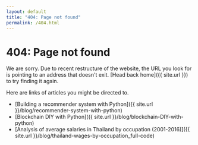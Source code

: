 ```yaml
---
layout: default
title: "404: Page not found"
permalink: /404.html
---
```


<div class="post">
  <h1 class="page-title">404: Page not found</h1>
</div>

We are sorry. Due to recent restructure of the website, the URL you look for is pointing to an address that doesn't exit. [Head back home]({{ site.url }}) to try finding it again.

Here are links of articles you might be directed to.
* [Building a recommender system with Python]({{ site.url }}/blog/recommender-system-with-python)
* [Blockchain DIY with Python]({{ site.url }}/blog/blockchain-DIY-with-python)
* [Analysis of average salaries in Thailand by occupation (2001-2016)]({{ site.url }}/blog/thailand-wages-by-occupation_full-code)
